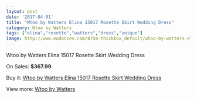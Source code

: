 ```yaml
---
layout: post
date: '2017-04-01'
title: "Wtoo by Watters Elina 15017 Rosette Skirt Wedding Dress"
category: Wtoo by Watters
tags: ["elina","rosette","watters","dress","unique"]
image: http://www.eudances.com/8758-thickbox_default/wtoo-by-watters-elina-15017-rosette-skirt-wedding-dress.jpg
---
```

Wtoo by Watters Elina 15017 Rosette Skirt Wedding Dress

On Sales: **$367.99**
<a href="https://www.eudances.com/en/wtoo-by-watters/2961-wtoo-by-watters-elina-15017-rosette-skirt-wedding-dress.html"><amp-img layout="responsive" width="600" height="600" src="//www.eudances.com/8758-thickbox_default/wtoo-by-watters-elina-15017-rosette-skirt-wedding-dress.jpg" alt="Wtoo by Watters Elina 15017 Rosette Skirt Wedding Dress 0" /></a>
<a href="https://www.eudances.com/en/wtoo-by-watters/2961-wtoo-by-watters-elina-15017-rosette-skirt-wedding-dress.html"><amp-img layout="responsive" width="600" height="600" src="//www.eudances.com/8759-thickbox_default/wtoo-by-watters-elina-15017-rosette-skirt-wedding-dress.jpg" alt="Wtoo by Watters Elina 15017 Rosette Skirt Wedding Dress 1" /></a>
<a href="https://www.eudances.com/en/wtoo-by-watters/2961-wtoo-by-watters-elina-15017-rosette-skirt-wedding-dress.html"><amp-img layout="responsive" width="600" height="600" src="//www.eudances.com/8760-thickbox_default/wtoo-by-watters-elina-15017-rosette-skirt-wedding-dress.jpg" alt="Wtoo by Watters Elina 15017 Rosette Skirt Wedding Dress 2" /></a>

Buy it: [Wtoo by Watters Elina 15017 Rosette Skirt Wedding Dress](https://www.eudances.com/en/wtoo-by-watters/2961-wtoo-by-watters-elina-15017-rosette-skirt-wedding-dress.html "Wtoo by Watters Elina 15017 Rosette Skirt Wedding Dress")

View more: [Wtoo by Watters](https://www.eudances.com/en/49-wtoo-by-watters "Wtoo by Watters")